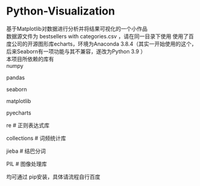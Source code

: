 # Python-Visualization
基于Matplotlib对数据进行分析并将结果可视化的一个小作品<br>
数据源文件为 bestsellers with categories.csv ，请在同一目录下使用
使用了百度公司的开源图形库echarts，环境为Anaconda 3.8.4（其实一开始使用的这个，后来Seaborn有一项功能与其不兼容，遂改为Python 3.9 ）<br>
本项目所依赖的库有  
numpy

pandas 


seaborn 


matplotlib


pyecharts


re # 正则表达式库


collections # 词频统计库


jieba # 结巴分词


PIL # 图像处理库


均可通过 pip安装，具体请流程自行百度
